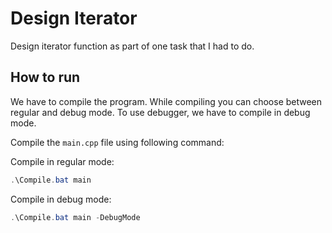 # Design Iterator

Design iterator function as part of one task that I had to do.

## How to run

We have to compile the program. While compiling you can choose between regular and debug mode. To use debugger, we have to compile in debug mode.

Compile the `main.cpp` file using following command:

Compile in regular mode:

```powershell
.\Compile.bat main
```

Compile in debug mode:

```powershell
.\Compile.bat main -DebugMode
```
